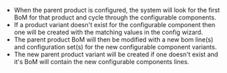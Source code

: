 - When the parent product is configured, the system will look for the
  first BoM for that product and cycle through the configurable
  components.
- If a product variant doesn't exist for the configurable component then
  one will be created with the matching values in the config wizard.
- The parent product BoM will then be modified with a new bom line(s)
  and configuration set(s) for the new configurable component variants.
- The new parent product variant will be created if one doesn't exist
  and it's BoM will contain the new configurable components lines.
